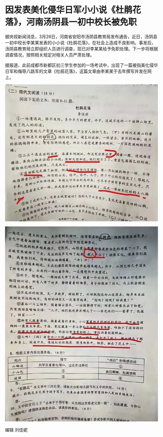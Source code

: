 # 因发表美化侵华日军小小说《杜鹃花落》，河南汤阴县一初中校长被免职

据央视新闻消息，3月26日，河南省安阳市汤阴县教育局发布通告，近日，汤阴县一初中校长李某某发表的小小说《杜鹃花落》，在社会上造成不良影响。事发后，汤阴县教育局立即组织人员进行调查，现已对李某某给予免职处理。下一步将根据调查情况，按照相关规定对相关人员严肃处理。

据报道，此前成都市新都区初三学生参加的一场考试中，出现了一篇被指美化侵华日军和侮辱八路军的文章《杜鹃花落》，这篇文章由李某某于去年撰写并发在网上。

![fd6cc48d53528e90d6582490eca900bd.jpg](https://raw.githubusercontent.com/qqhsx/qqnews_image/main/2024/03/26/因发表美化侵华日军小小说《杜鹃花落》，河南汤阴县一初中校长被免职/fd6cc48d53528e90d6582490eca900bd.jpg)

![e543d9b5159186c76563823f5e926169.jpg](https://raw.githubusercontent.com/qqhsx/qqnews_image/main/2024/03/26/因发表美化侵华日军小小说《杜鹃花落》，河南汤阴县一初中校长被免职/e543d9b5159186c76563823f5e926169.jpg)

编辑 刘佳妮

